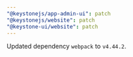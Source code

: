 ```yaml
---
"@keystonejs/app-admin-ui": patch
"@keystonejs/website": patch
"@keystone-ui/website": patch
---
```


Updated dependency `webpack` to `v4.44.2`.
